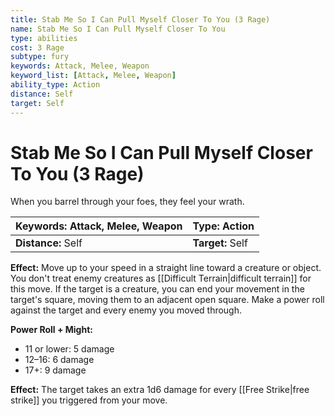 ```yaml
---
title: Stab Me So I Can Pull Myself Closer To You (3 Rage)
name: Stab Me So I Can Pull Myself Closer To You
type: abilities
cost: 3 Rage
subtype: fury
keywords: Attack, Melee, Weapon
keyword_list: [Attack, Melee, Weapon]
ability_type: Action
distance: Self
target: Self
---
```


# Stab Me So I Can Pull Myself Closer To You (3 Rage)

When you barrel through your foes, they feel your wrath.

| **Keywords:** Attack, Melee, Weapon | **Type:** Action |
| :---------------------------------- | :--------------- |
| **Distance:** Self                  | **Target:** Self |

**Effect:** Move up to your speed in a straight line toward a creature or object. You don't treat enemy creatures as [[Difficult Terrain|difficult terrain]] for this move. If the target is a creature, you can end your movement in the target's square, moving them to an adjacent open square. Make a power roll against the target and every enemy you moved through.

**Power Roll + Might:**

- 11 or lower: 5 damage
- 12–16: 6 damage
- 17+: 9 damage

**Effect:** The target takes an extra 1d6 damage for every [[Free Strike|free strike]] you triggered from your move.
